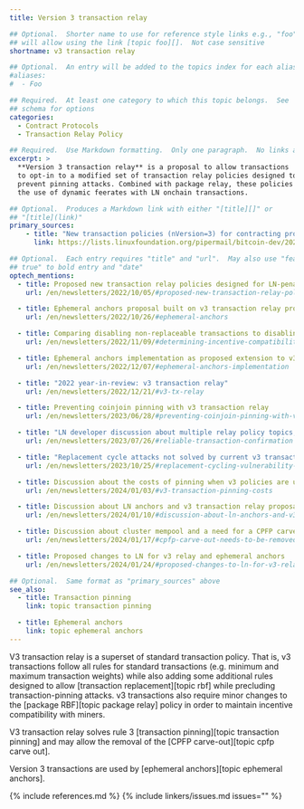 ```yaml
---
title: Version 3 transaction relay

## Optional.  Shorter name to use for reference style links e.g., "foo"
## will allow using the link [topic foo][].  Not case sensitive
shortname: v3 transaction relay

## Optional.  An entry will be added to the topics index for each alias
#aliases:
#  - Foo

## Required.  At least one category to which this topic belongs.  See
## schema for options
categories:
  - Contract Protocols
  - Transaction Relay Policy

## Required.  Use Markdown formatting.  Only one paragraph.  No links allowed.
excerpt: >
  **Version 3 transaction relay** is a proposal to allow transactions
  to opt-in to a modified set of transaction relay policies designed to
  prevent pinning attacks. Combined with package relay, these policies help enable
  the use of dynamic feerates with LN onchain transactions.

## Optional.  Produces a Markdown link with either "[title][]" or
## "[title](link)"
primary_sources:
    - title: "New transaction policies (nVersion=3) for contracting protocols"
      link: https://lists.linuxfoundation.org/pipermail/bitcoin-dev/2022-September/020937.html

## Optional.  Each entry requires "title" and "url".  May also use "feature:
## true" to bold entry and "date"
optech_mentions:
  - title: Proposed new transaction relay policies designed for LN-penalty
    url: /en/newsletters/2022/10/05/#proposed-new-transaction-relay-policies-designed-for-ln-penalty

  - title: Ephemeral anchors proposal built on v3 transaction relay proposal
    url: /en/newsletters/2022/10/26/#ephemeral-anchors

  - title: Comparing disabling non-replaceable transactions to disabling special v3 transaction relay rules
    url: /en/newsletters/2022/11/09/#determining-incentive-compatibility-isn-t-always-straightforward

  - title: Ephemeral anchors implementation as proposed extension to v3 transaction relay policy
    url: /en/newsletters/2022/12/07/#ephemeral-anchors-implementation

  - title: "2022 year-in-review: v3 transaction relay"
    url: /en/newsletters/2022/12/21/#v3-tx-relay

  - title: Preventing coinjoin pinning with v3 transaction relay
    url: /en/newsletters/2023/06/28/#preventing-coinjoin-pinning-with-v3-transaction-relay

  - title: "LN developer discussion about multiple relay policy topics, including v3 transaction relay"
    url: /en/newsletters/2023/07/26/#reliable-transaction-confirmation

  - title: "Replacement cycle attacks not solved by current v3 transaction relay policies"
    url: /en/newsletters/2023/10/25/#replacement-cycling-vulnerability-against-htlcs

  - title: Discussion about the costs of pinning when v3 policies are used
    url: /en/newsletters/2024/01/03/#v3-transaction-pinning-costs

  - title: Discussion about LN anchors and v3 transaction relay proposal
    url: /en/newsletters/2024/01/10/#discussion-about-ln-anchors-and-v3-transaction-relay-proposal

  - title: Discussion about cluster mempool and a need for a CPFP carve out replacement like v3 relay
    url: /en/newsletters/2024/01/17/#cpfp-carve-out-needs-to-be-removed

  - title: Proposed changes to LN for v3 relay and ephemeral anchors
    url: /en/newsletters/2024/01/24/#proposed-changes-to-ln-for-v3-relay-and-ephemeral-anchors

## Optional.  Same format as "primary_sources" above
see_also:
  - title: Transaction pinning
    link: topic transaction pinning

  - title: Ephemeral anchors
    link: topic ephemeral anchors
---
```

V3 transaction relay is a superset of standard transaction policy.
That is, v3 transactions follow all rules for standard transactions
(e.g. minimum and maximum transaction weights) while also adding some
additional rules designed to allow [transaction replacement][topic rbf]
while precluding transaction-pinning attacks. v3 transactions also
require minor changes to the [package RBF][topic package relay] policy in order to maintain
incentive compatibility with miners.

V3 transaction relay solves rule 3 [transaction pinning][topic transaction pinning]
and may allow the removal of the [CPFP carve-out][topic cpfp carve out].

Version 3 transactions are used by [ephemeral anchors][topic ephemeral anchors].

{% include references.md %}
{% include linkers/issues.md issues="" %}
